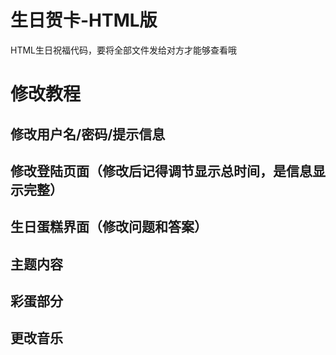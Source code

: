 # 生日贺卡-HTML版
HTML生日祝福代码，要将全部文件发给对方才能够查看哦

# 修改教程

## 修改用户名/密码/提示信息

## 修改登陆页面（修改后记得调节显示总时间，是信息显示完整）

## 生日蛋糕界面（修改问题和答案）

## 主题内容

## 彩蛋部分

## 更改音乐
